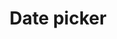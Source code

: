 ---
layout: pattern
categories: [patterns, date-picker]
title: Date picker
type: [sub-nav-item]
variations: true
permalink: /patterns/date-picker/
overview:  A date picker helps users select a single date.
description: |
    A date picker helps users select a single date.
    When to use the date picker component:
    Scheduling. When users need to schedule or record an event and benefit from the context of a calendar.
    When the day of the week is important. When knowing the day of the week helps users choose a specific date.
usa-link: "https://designsystem.digital.gov/components/date-picker"
specification: |
  User can enter the date manually by typing into the input box or they can use the calander to choose the date.
    **Calendar** - The functionality for the calendar is run through the USWDS javascript and works as described.
    - OnClick/Tap/Focus of the calendar icon, the calendar is displayed. 
    - The double arrows are used to navigate between years
    - The single arrows are used to navigate between months
    - OnClick/Tap/Focus of a day, that date is entered into the input field.
    **Date** - The date format is in MM/DD/YYYY
#spec:
label: Appointment date
dateDescription: mm/dd/yyyy

yml: |
  
    label: Appointment date
    dateDescription: mm/dd/yyyy

jekyll: |

  "{% include patterns/date-picker/date-picker.md %}"

### Paths to view design and code... 
## designimg: can be used to show an image of the design until a coded version can be created. The htmlpath & csspath should be located in the pattens folder. Read more about creating coded components in /docs/creating-patterns 
# designimg: 
htmlpath: patterns/date-picker/date-picker.md
csspath: patterns/date-picker/index.scss
---